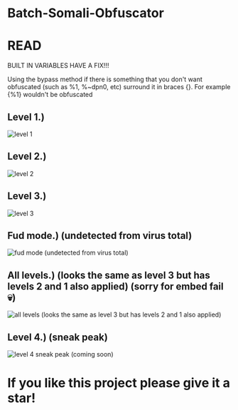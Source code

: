# Batch-Somali-Obfuscator

# READ

BUILT IN VARIABLES HAVE A FIX!!!

Using the bypass method if there is something that you don't want obfuscated (such as %1, %~dpn0, etc) surround it in braces {}. For example {%1} wouldn't be obfuscated

## Level 1.)
![level 1](https://i.imgur.com/g6XpRIj.png)

## Level 2.)
![level 2](https://i.imgur.com/aQQe5wE.png)

## Level 3.)
![level 3](https://i.imgur.com/nVsqpmm.png)

## Fud mode.) (undetected from virus total)
![fud mode (undetected from virus total)](https://i.imgur.com/0gy7szh.png)

## All levels.) (looks the same as level 3 but has levels 2 and 1 also applied) (sorry for embed fail 💀)
![all levels (looks the same as level 3 but has levels 2 and 1 also applied)](https://i.imgur.com/g2vvIwo.jpeg)

## Level 4.) (sneak peak)
![level 4 sneak peak (coming soon)](https://i.imgur.com/PzmHc35.png)

# If you like this project please give it a star!
